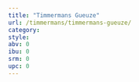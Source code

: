 ```yaml
---
title: "Timmermans Gueuze"
url: /timmermans/timmermans-gueuze/
category: 
style: 
abv: 0
ibu: 0
srm: 0
upc: 0
---
```


